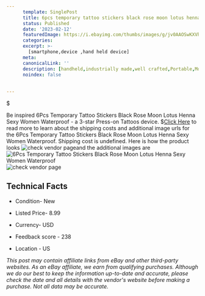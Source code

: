 ```yaml
---
      template: SinglePost
      title: 6pcs temporary tattoo stickers black rose moon lotus henna sexy women waterproof
      status: Published
      date: '2023-02-12'
      featuredImage: https://i.ebayimg.com/thumbs/images/g/jv0AAOSwKXVhf7dN/s-l225.jpg
      categories: 
      excerpt: >-
        [smartphone,device ,hand held device]
      meta:
      canonicalLink: ''
      description: [handheld,industrially made,well crafted,Portable,Mobile,Compact,Convenient,Lightweight,Maneuverable,Man-portable,Miniature,Carriable,Hand-held,Light,Holdable,Transportable,Mobile device,Pocket-sized,On-the-go,Wireless,Cordless,Compact size,Convenient size, smartphone,device ,hand held device]
      noindex: false
      
        
---
```

$

Be inspired 6Pcs Temporary Tattoo Stickers Black Rose Moon Lotus Henna Sexy Women Waterproof - a 3-star Press-on Tattoos device.
$[Click Here](https://www.ebay.com/itm/144466316861?hash=item21a2dd0e3d%3Ag%3Ajv0AAOSwKXVhf7dN&mkevt=1&mkcid=1&mkrid=711-53200-19255-0&campid=%253CePNCampaignId%253E&customid=%253CreferenceId%253E&toolid=10049) to read more to learn about the shipping costs and additional image urls for the 6Pcs Temporary Tattoo Stickers Black Rose Moon Lotus Henna Sexy Women Waterproof. Shipping cost is undefined. Here is how the product looks ![check vendor page](https://i.ebayimg.com/thumbs/images/g/jv0AAOSwKXVhf7dN/s-l225.jpg)and the additional images are![6Pcs Temporary Tattoo Stickers Black Rose Moon Lotus Henna Sexy Women Waterproof](https://i.ebayimg.com/images/g/jv0AAOSwKXVhf7dN/s-l1200.jpg)![check vendor page](https://origin-galleryplus.ebayimg.com/ws/web/144466316861_2_0_1/225x225.jpg,https://origin-galleryplus.ebayimg.com/ws/web/144466316861_3_0_1/225x225.jpg,https://origin-galleryplus.ebayimg.com/ws/web/144466316861_4_0_1/225x225.jpg,https://origin-galleryplus.ebayimg.com/ws/web/144466316861_5_0_1/225x225.jpg,https://origin-galleryplus.ebayimg.com/ws/web/144466316861_6_0_1/225x225.jpg,https://origin-galleryplus.ebayimg.com/ws/web/144466316861_7_0_1/225x225.jpg,https://origin-galleryplus.ebayimg.com/ws/web/144466316861_8_0_1/225x225.jpg)



 ## Technical Facts 



     
      

 - Condition- New 


      

 - Listed Price- 8.99 


      

 - Currency- USD 


      

 - Feedback score - 238 


      

 - Location - US 


      
      

 *_This post may contain affiliate links from eBay and other third-party websites. As an eBay affiliate, we earn from qualifying purchases. Although we do our best to keep the information up-to-date and accurate, please check the date and all details with the vendor's website before making a purchase. Not all data may be accurate._*






